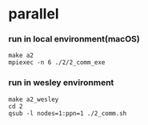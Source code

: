 # parallel

### run in local environment(macOS)
```shell
make a2
mpiexec -n 6 ./2/2_comm_exe
```

### run in wesley environment
```shell
make a2_wesley
cd 2
qsub -l nodes=1:ppn=1 ./2_comm.sh
```
